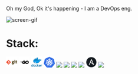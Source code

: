 
Oh my God, Ok it's happening - I am a DevOps eng.

![screen-gif](https://thumbs.gfycat.com/TalkativeAcademicAfricangoldencat-poster.jpg)

# Stack:  
<code><img height="30" src="https://raw.githubusercontent.com/github/explore/80688e429a7d4ef2fca1e82350fe8e3517d3494d/topics/git/git.png"></code>
<code><img height="30" src="https://raw.githubusercontent.com/github/explore/80688e429a7d4ef2fca1e82350fe8e3517d3494d/topics/go/go.png"></code>
<code><img height="30" src="https://raw.githubusercontent.com/github/explore/80688e429a7d4ef2fca1e82350fe8e3517d3494d/topics/docker/docker.png"></code>
<code><img height="30" src="https://raw.githubusercontent.com/github/explore/80688e429a7d4ef2fca1e82350fe8e3517d3494d/topics/kubernetes/kubernetes.png"></code>
<code><img height="30" src="https://image.pngaaa.com/22/4852022-middle.png"></code>
<code><img height="30" src="https://www.mytinydc.com/images/blog/blog-prometheus+grafana.png"></code>
<code><img height="30" src="https://www.jaegertracing.io/img/jaeger-icon-color.png"></code>
<code><img height="30" src="https://cdn.iconscout.com/icon/free/png-256/gitlab-282507.png"></code>
<code><img height="30" src="https://raw.githubusercontent.com/github/explore/80688e429a7d4ef2fca1e82350fe8e3517d3494d/topics/ansible/ansible.png"></code>
<code><img height="30" src="https://icons-for-free.com/iconfiles/png/512/development+logo+mysql+icon-1320184807686758112.png"></code>
<br />

